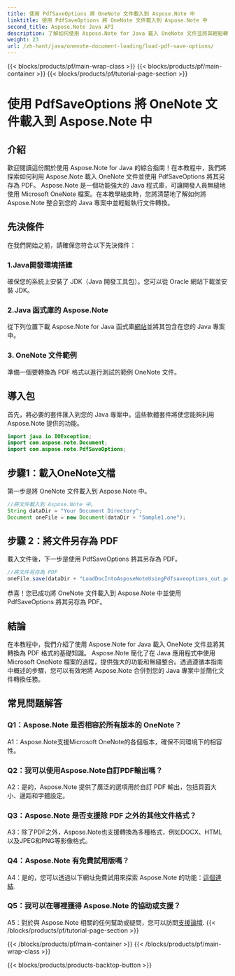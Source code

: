 ```yaml
---
title: 使用 PdfSaveOptions 將 OneNote 文件載入到 Aspose.Note 中
linktitle: 使用 PdfSaveOptions 將 OneNote 文件載入到 Aspose.Note 中
second_title: Aspose.Note Java API
description: 了解如何使用 Aspose.Note for Java 載入 OneNote 文件並將其輕鬆轉換為 PDF 格式。使用 Aspose.Note 簡化您的文件轉換任務。
weight: 23
url: /zh-hant/java/onenote-document-loading/load-pdf-save-options/
---
```


{{< blocks/products/pf/main-wrap-class >}}
{{< blocks/products/pf/main-container >}}
{{< blocks/products/pf/tutorial-page-section >}}

# 使用 PdfSaveOptions 將 OneNote 文件載入到 Aspose.Note 中

## 介紹

歡迎閱讀這份關於使用 Aspose.Note for Java 的綜合指南！在本教程中，我們將探索如何利用 Aspose.Note 載入 OneNote 文件並使用 PdfSaveOptions 將其另存為 PDF。 Aspose.Note 是一個功能強大的 Java 程式庫，可讓開發人員無縫地使用 Microsoft OneNote 檔案。在本教學結束時，您將清楚地了解如何將 Aspose.Note 整合到您的 Java 專案中並輕鬆執行文件轉換。

## 先決條件

在我們開始之前，請確保您符合以下先決條件：

### 1.Java開發環境搭建

確保您的系統上安裝了 JDK（Java 開發工具包）。您可以從 Oracle 網站下載並安裝 JDK。

### 2.Java 函式庫的 Aspose.Note

從下列位置下載 Aspose.Note for Java 函式庫[網站](https://releases.aspose.com/note/java/)並將其包含在您的 Java 專案中。

### 3. OneNote 文件範例

準備一個要轉換為 PDF 格式以進行測試的範例 OneNote 文件。

## 導入包

首先，將必要的套件匯入到您的 Java 專案中。這些軟體套件將使您能夠利用 Aspose.Note 提供的功能。

```java
import java.io.IOException;
import com.aspose.note.Document;
import com.aspose.note.PdfSaveOptions;
```

## 步驟1：載入OneNote文檔

第一步是將 OneNote 文件載入到 Aspose.Note 中。

```java
//將文件載入到 Aspose.Note 中。
String dataDir = "Your Document Directory";
Document oneFile = new Document(dataDir + "Sample1.one");
```

## 步驟 2：將文件另存為 PDF

載入文件後，下一步是使用 PdfSaveOptions 將其另存為 PDF。

```java
//將文件另存為 PDF
oneFile.save(dataDir + "LoadDocIntoAsposeNoteUsingPdfsaveoptions_out.pdf", new PdfSaveOptions());
```

恭喜！您已成功將 OneNote 文件載入到 Aspose.Note 中並使用 PdfSaveOptions 將其另存為 PDF。

## 結論

在本教程中，我們介紹了使用 Aspose.Note for Java 載入 OneNote 文件並將其轉換為 PDF 格式的基礎知識。 Aspose.Note 簡化了在 Java 應用程式中使用 Microsoft OneNote 檔案的過程，提供強大的功能和無縫整合。透過遵循本指南中概述的步驟，您可以有效地將 Aspose.Note 合併到您的 Java 專案中並簡化文件轉換任務。

## 常見問題解答

### Q1：Aspose.Note 是否相容於所有版本的 OneNote？

A1：Aspose.Note支援Microsoft OneNote的各個版本，確保不同環境下的相容性。

### Q2：我可以使用Aspose.Note自訂PDF輸出嗎？

A2：是的，Aspose.Note 提供了廣泛的選項用於自訂 PDF 輸出，包括頁面大小、邊距和字體設定。

### Q3：Aspose.Note 是否支援除 PDF 之外的其他文件格式？

A3：除了PDF之外，Aspose.Note也支援轉換為多種格式，例如DOCX、HTML以及JPEG和PNG等影像格式。

### Q4：Aspose.Note 有免費試用版嗎？

 A4：是的，您可以透過以下網址免費試用來探索 Aspose.Note 的功能：[這個連結](https://releases.aspose.com/).

### Q5：我可以在哪裡獲得 Aspose.Note 的協助或支援？

 A5：對於與 Aspose.Note 相關的任何幫助或疑問，您可以訪問[支援論壇](https://forum.aspose.com/c/note/28).
{{< /blocks/products/pf/tutorial-page-section >}}

{{< /blocks/products/pf/main-container >}}
{{< /blocks/products/pf/main-wrap-class >}}

{{< blocks/products/products-backtop-button >}}
